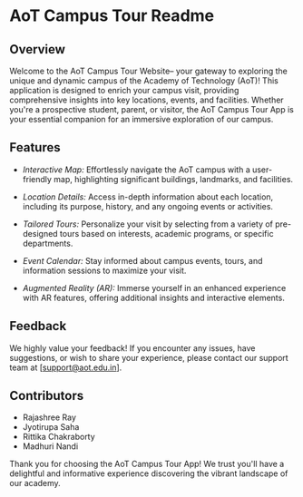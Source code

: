 # AoT Campus Tour Readme

## Overview

Welcome to the AoT Campus Tour Website– your gateway to exploring the unique and dynamic campus of the Academy of Technology (AoT)! This application is designed to enrich your campus visit, providing comprehensive insights into key locations, events, and facilities. Whether you're a prospective student, parent, or visitor, the AoT Campus Tour App is your essential companion for an immersive exploration of our campus.

## Features

- *Interactive Map:* Effortlessly navigate the AoT campus with a user-friendly map, highlighting significant buildings, landmarks, and facilities.

- *Location Details:* Access in-depth information about each location, including its purpose, history, and any ongoing events or activities.

- *Tailored Tours:* Personalize your visit by selecting from a variety of pre-designed tours based on interests, academic programs, or specific departments.

- *Event Calendar:* Stay informed about campus events, tours, and information sessions to maximize your visit.

- *Augmented Reality (AR):* Immerse yourself in an enhanced experience with AR features, offering additional insights and interactive elements.



## Feedback

We highly value your feedback! If you encounter any issues, have suggestions, or wish to share your experience, please contact our support team at [support@aot.edu.in].

## Contributors

- Rajashree Ray
- Jyotirupa Saha
- Rittika Chakraborty
- Madhuri Nandi



Thank you for choosing the AoT Campus Tour App! We trust you'll have a delightful and informative experience discovering the vibrant landscape of our academy.
